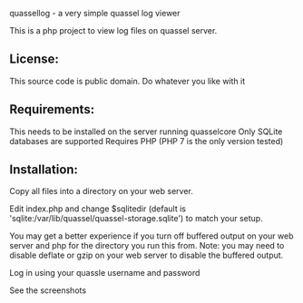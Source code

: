 quassellog - a very simple quassel log viewer

This is a php project to view log files on quassel server.

License:
--------
This source code is public domain. Do whatever you like with it

Requirements:
-------------
This needs to be installed on the server running quasselcore
Only SQLite databases are supported
Requires PHP (PHP 7 is the only version tested)

Installation:
-------------
Copy all files into a directory on your web server.

Edit index.php and change $sqlitedir (default is 'sqlite:/var/lib/quassel/quassel-storage.sqlite') to match your setup.

You may get a better experience if you turn off buffered output on your web server and php for the directory you run this from.
Note: you may need to disable deflate or gzip on your web server to disable the buffered output.

Log in using your quassle username and password

See the screenshots
